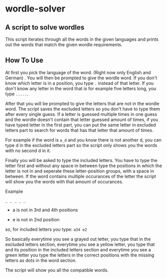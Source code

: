 # wordle-solver
## A script to solve wordles
This script iterates through all the words in the given languages and prints out the words that match the given wordle requirements.

## How To Use
At first you pick the language of the word. (Right now only English and German) . You will then be prompted to give the wordle word. If you don't know which letter is in a position, you type `.` instead of that letter. If you don't know any letter in the word that is for example five letters long, you type `.....`. 

After that you will be prompted to give the letters that are not in the wordle word. The script saves the excluded letters so you don't have to type them after every single guess. If a letter is guessed multiple times in one guess and the wordle doesn't contain that letter guessed amount of times, if you have typed letter in the first part, you can put the same letter in excluded letters part to search for words that has that letter that amount of times. 

For example if the word is `a_d` and you know there is not another d, you can type d in the excluded letters part so the script only shows you the words with no second d in it.

Finally you will be asked to type the included letters. You have to type the letter first and without any space in between type the positions in which the letter is not in and seperate these letter-position groups, with a space in between. If the word contains multiple occurances of the letter the script will show you the words with that amount of occurances.

Example 

`_ _ _ _ _`

- a is not in 3rd and 4th positions

- e is not in 2nd position

so, for included letters you type:
`a34 e2`

So basically everytime you see a grayed out letter, you type that in the excluded letters section, everytime you see a yellow letter, you type that and its position in the included letters section and everytime you see a green letter you type the letters in the correct positions with the missing letters as dots in the word section.

The script will show you all the compatible words.
